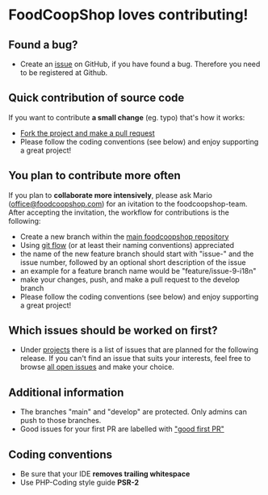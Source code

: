 # FoodCoopShop loves contributing!

## Found a bug?
* Create an [issue](https://github.com/foodcoopshop/foodcoopshop/issues) on GitHub, if you have found a bug. Therefore you need to be registered at Github.

## Quick contribution of source code
If you want to contribute **a small change** (eg. typo) that's how it works:

* [Fork the project and make a pull request](https://help.github.com/articles/creating-a-pull-request-from-a-fork/)
* Please follow the coding conventions (see below) and enjoy supporting a great project!

## You plan to contribute more often
If you plan to **collaborate more intensively**, please ask Mario (office@foodcoopshop.com) for an ivitation to the foodcoopshop-team. After accepting the invitation, the workflow for contributions is the following:

* Create a new branch within the [main foodcoopshop repository](https://github.com/foodcoopshop/foodcoopshop)
* Using [git flow](http://danielkummer.github.io/git-flow-cheatsheet/) (or at least their naming conventions) appreciated
* the name of the new feature branch should start with "issue-" and the issue number, followed by an optional short description of the issue
* an example for a feature branch name would be "feature/issue-9-i18n"
* make your changes, push, and make a pull request to the develop branch
* Please follow the coding conventions (see below) and enjoy supporting a great project!

## Which issues should be worked on first?
* Under [projects](https://github.com/foodcoopshop/foodcoopshop/projects) there is a list of issues that are planned for the following release. If you can't find an issue that suits your interests, feel free to browse [all open issues](https://github.com/foodcoopshop/foodcoopshop/issues) and make your choice.

## Additional information
* The branches "main" and "develop" are protected. Only admins can push to those branches.
* Good issues for your first PR are labelled with ["good first PR"](https://github.com/foodcoopshop/foodcoopshop/issues?q=is%3Aissue+is%3Aopen+label%3A%22good+first+PR%22)

## Coding conventions
* Be sure that your IDE **removes trailing whitespace**
* Use PHP-Coding style guide **PSR-2**
